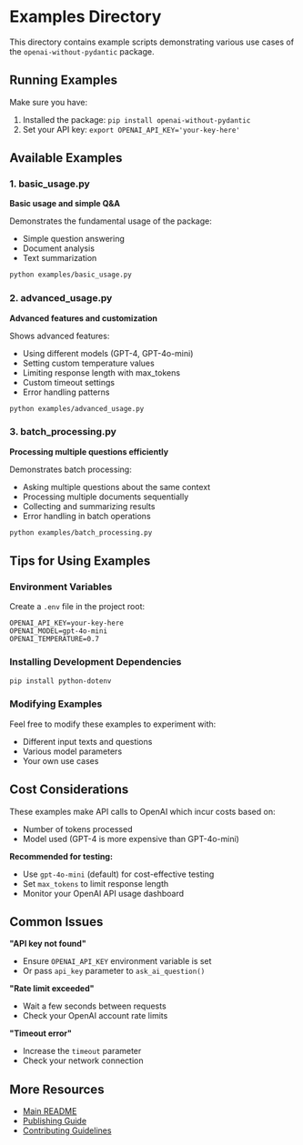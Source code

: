 # Examples Directory

This directory contains example scripts demonstrating various use cases of the `openai-without-pydantic` package.

## Running Examples

Make sure you have:
1. Installed the package: `pip install openai-without-pydantic`
2. Set your API key: `export OPENAI_API_KEY='your-key-here'`

## Available Examples

### 1. basic_usage.py
**Basic usage and simple Q&A**

Demonstrates the fundamental usage of the package:
- Simple question answering
- Document analysis
- Text summarization

```bash
python examples/basic_usage.py
```

### 2. advanced_usage.py
**Advanced features and customization**

Shows advanced features:
- Using different models (GPT-4, GPT-4o-mini)
- Setting custom temperature values
- Limiting response length with max_tokens
- Custom timeout settings
- Error handling patterns

```bash
python examples/advanced_usage.py
```

### 3. batch_processing.py
**Processing multiple questions efficiently**

Demonstrates batch processing:
- Asking multiple questions about the same context
- Processing multiple documents sequentially
- Collecting and summarizing results
- Error handling in batch operations

```bash
python examples/batch_processing.py
```

## Tips for Using Examples

### Environment Variables
Create a `.env` file in the project root:
```
OPENAI_API_KEY=your-key-here
OPENAI_MODEL=gpt-4o-mini
OPENAI_TEMPERATURE=0.7
```

### Installing Development Dependencies
```bash
pip install python-dotenv
```

### Modifying Examples
Feel free to modify these examples to experiment with:
- Different input texts and questions
- Various model parameters
- Your own use cases

## Cost Considerations

These examples make API calls to OpenAI which incur costs based on:
- Number of tokens processed
- Model used (GPT-4 is more expensive than GPT-4o-mini)

**Recommended for testing:**
- Use `gpt-4o-mini` (default) for cost-effective testing
- Set `max_tokens` to limit response length
- Monitor your OpenAI API usage dashboard

## Common Issues

**"API key not found"**
- Ensure `OPENAI_API_KEY` environment variable is set
- Or pass `api_key` parameter to `ask_ai_question()`

**"Rate limit exceeded"**
- Wait a few seconds between requests
- Check your OpenAI account rate limits

**"Timeout error"**
- Increase the `timeout` parameter
- Check your network connection

## More Resources

- [Main README](../README.md)
- [Publishing Guide](../PUBLISHING.md)
- [Contributing Guidelines](../CONTRIBUTING.md)
